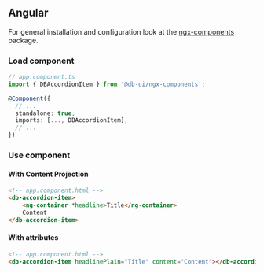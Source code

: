 ## Angular

For general installation and configuration look at
the [ngx-components](https://www.npmjs.com/package/@db-ui/ngx-components) package.

### Load component

```ts app.component.ts
// app.component.ts
import { DBAccordionItem } from '@db-ui/ngx-components';

@Component({
  // ...
  standalone: true,
  imports: [..., DBAccordionItem],
  // ...
})
```

### Use component

#### With Content Projection

```html app.component.html
<!-- app.component.html -->
<db-accordion-item>
	<ng-container *headline>Title</ng-container>
	Content
</db-accordion-item>
```

#### With attributes

```html app.component.html
<!-- app.component.html -->
<db-accordion-item headlinePlain="Title" content="Content"></db-accordion-item>
```

